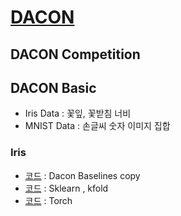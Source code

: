 # [DACON](https://dacon.io/)

## DACON Competition

## DACON Basic
- Iris Data : 꽃잎, 꽃받침 너비 
- MNIST Data : 손글씨 숫자 이미지 집합

### Iris
* [코드](./Iris/Iris_baseline.ipynb) : Dacon Baselines copy    
* [코드](./Iris/Iris_sklearn.ipynb) : Sklearn , kfold       
* [코드](./Iris/Iris_torch.ipynb) : Torch                 

